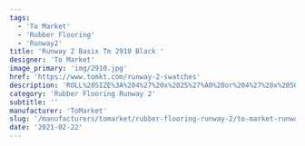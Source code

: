 ```yaml
---
tags:
  - 'To Market'
  - 'Rubber Flooring'
  - 'Runway2'
title: 'Runway 2 Basix Tm 2910 Black '
designer: 'To Market'
image_primary: 'img/2910.jpg'
href: 'https://www.tomkt.com/runway-2-swatches'
description: 'ROLL%20SIZE%3A%204%27%20x%2025%27%A0%20or%204%27%20x%2050%27'
category: 'Rubber Flooring Runway 2'
subtitle: ''
manufacturer: 'ToMarket'
slug: '/manufacturers/tomarket/rubber-flooring-runway-2/to-market-runway-2-basix-tm-2910-black'
date: '2021-02-22'
---
```

